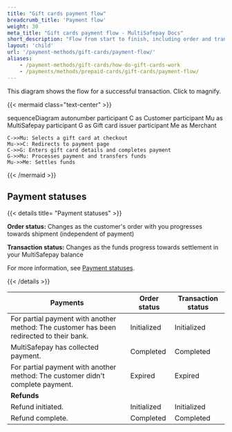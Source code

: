 ```yaml
---
title: "Gift cards payment flow"
breadcrumb_title: 'Payment flow'
weight: 30
meta_title: "Gift cards payment flow - MultiSafepay Docs"
short_description: "Flow from start to finish, including order and transaction status changes"
layout: 'child'
url: '/payment-methods/gift-cards/payment-flow/'
aliases: 
    - /payment-methods/gift-cards/how-do-gift-cards-work
    - /payments/methods/prepaid-cards/gift-cards/payment-flow/
---
```


This diagram shows the flow for a successful transaction. Click to magnify.

{{< mermaid class="text-center" >}}

sequenceDiagram
    autonumber
    participant C as Customer
    participant Mu as MultiSafepay
    participant G as Gift card issuer
    participant Me as Merchant

    C->>Mu: Selects a gift card at checkout
    Mu->>C: Redirects to payment page
    C->>G: Enters gift card details and completes payment
    G->>Mu: Processes payment and transfers funds 
    Mu->>Me: Settles funds

{{< /mermaid >}}
&nbsp;  

## Payment statuses

{{< details title= "Payment statuses" >}}

**Order status:** Changes as the customer's order with you progresses towards shipment (independent of payment)

**Transaction status:** Changes as the funds progress towards settlement in your MultiSafepay balance

For more information, see [Payment statuses](/payments/payment-statuses/).

{{< /details >}}

| Payments | Order status | Transaction status |
|---|---|---|
| For partial payment with another method: The customer has been redirected to their bank. | Initialized | Initialized |
| MultiSafepay has collected payment. | Completed | Completed |
| For partial payment with another method: The customer didn't complete payment. | Expired | Expired |
|**Refunds**|||
| Refund initiated. | Initialized | Initialized |
| Refund complete. | Completed | Completed |

